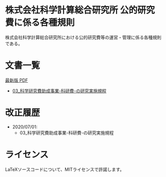 # 株式会社科学計算総合研究所 公的研究費に係る各種規則
株式会社科学計算総合研究所における公的研究費等の運営・管理に係る各種規則である。


# 文書一覧
[最新版 PDF](https://ricos.pages.ritc.jp/rules_research/)
- [03_科学研究費助成事業-科研費-の研究実施規程](./tex/03_科学研究費助成事業-科研費-の研究実施規程/)
  

# 改正履歴
- 2020/07/01:
  - 03_科学研究費助成事業-科研費-の研究実施規程


# ライセンス
LaTeXソースコードについて、MITライセンスで許諾します。

